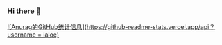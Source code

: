 ### Hi there 👋


<!--
**ialoe/ialoe** is a ✨ _special_ ✨ repository because its `README.md` (this file) appears on your GitHub profile.

Here are some ideas to get you started:

- 🔭 I’m currently working on ...
- 🌱 I’m currently learning ...
- 👯 I’m looking to collaborate on ...
- 🤔 I’m looking for help with ...
- 💬 Ask me about ...
- 📫 How to reach me: ...
- 😄 Pronouns: ...
- ⚡ Fun fact: ...
-->
[![Anurag的GitHub统计信息](https://github-readme-stats.vercel.app/api？username = ialoe)](https://github.com/anuraghazra/github-readme-stats)
